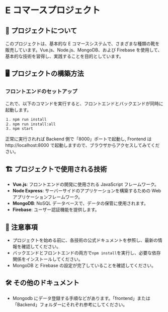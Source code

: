 # E コマースプロジェクト

## 👟 プロジェクトについて

このプロジェクトは、基本的な E コマースシステムで、さまざまな種類の靴を販売しています。Vue.js、Node.js、MongoDB、および Firebase を使用して、基本的な技術を習得し、実践することを目的としています。

## 🖥️ プロジェクトの構築方法

### フロントエンドのセットアップ

これで、以下のコマンドを実行すると、フロントエンドとバックエンドが同時に起動します。

```bash
１．npm run install
２．npm run install:all
３．npm start
```

正常に実行されれば Backend 側で「8000」ポートで起動し, Frontend は http://localhost:8000 で起動しますので、ブラウザからアクセスしてみてください。

## 🏗️ プロジェクトで使用される技術

-   **Vue.js**: フロントエンドの開発に使用される JavaScript フレームワーク。
-   **Node Express**: サーバーサイドのアプリケーションを構築するための Web アプリケーションフレームワーク。
-   **MongoDB**: NoSQL データベースで、データの保管に使用されます。
-   **Firebase**: ユーザー認証機能を提供します。

## 📌 注意事項

-   プロジェクトを始める前に、各技術の公式ドキュメントを参照し、最新の情報を確認してください。
-   バックエンドとフロントエンドの両方で`npm install`を実行し、必要な依存関係をインストールしてください。
-   MongoDB と Firebase の設定が完了していることを確認してください。

## 🛠️ その他のドキュメント

-   Mongodb にデータ登録する手順などがあります。「frontend」または「Backend」フォルダーにそれぞれ参考にしてください。
